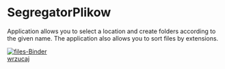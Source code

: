 # SegregatorPlikow
Application allows you to select a location and create folders according to the given name. 
The application also allows you to sort files by extensions.

<a href="https://imgbb.com/"><img src="https://i.ibb.co/9y77w2d/files-Binder.png" alt="files-Binder" border="0"></a><br /><a target='_blank' href='https://pl.imgbb.com/'>wrzucaj</a><br />
